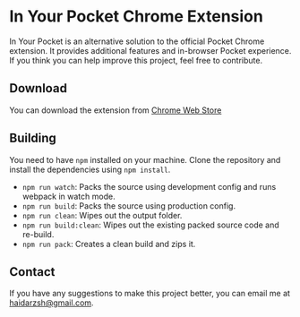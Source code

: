 # In Your Pocket Chrome Extension

In Your Pocket is an alternative solution to the official Pocket Chrome extension. It provides additional features and in-browser Pocket experience. If you think you can help improve this project, feel free to contribute.

## Download

You can download the extension from [Chrome Web Store](https://chrome.google.com/webstore/detail/in-your-pocket)

## Building

You need to have `npm` installed on your machine. Clone the repository and install the dependencies using `npm install`.

* `npm run watch`: Packs the source using development config and runs webpack in watch mode.
* `npm run build`: Packs the source using production config.
* `npm run clean`: Wipes out the output folder.
* `npm run build:clean`: Wipes out the existing packed source code and re-build.
* `npm run pack`: Creates a clean build and zips it.

## Contact

If you have any suggestions to make this project better, you can email me at haidarzsh@gmail.com.
